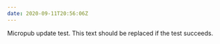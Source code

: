 ```yaml
---
date: 2020-09-11T20:56:06Z
---
```

Micropub update test. This text should be replaced if the test succeeds.
